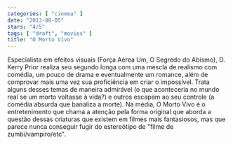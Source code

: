 ```yaml
---
categories: [ "cinema" ]
date: "2013-08-05"
stars: "4/5"
tags: [ "draft", "movies" ]
title: "O Morto Vivo"
---
```

Especialista em efeitos visuais (Força Aérea Um, O Segredo do Abismo),
D. Kerry Prior realiza seu segundo longa com uma mescla de realismo
com comédia, um pouco de drama e eventualmente um romance, além de
comprovar mais uma vez sua proficiência em criar o impossível. Trata
alguns desses temas de maneira admirável (o que aconteceria no mundo
real se um morto voltasse à vida?) e outros escapam ao seu controle
(a comédia absurda que banaliza a morte). Na média, O Morto Vivo é
o entretenimento que chama a atenção pela forma original que aborda
a questão dessas criaturas que existem em filmes mais fantasiosos,
mas que parece nunca conseguir fugir do estereótipo de "filme de
zumbi/vampiro/etc".

